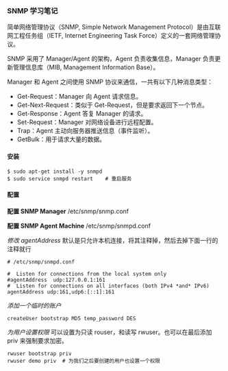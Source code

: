 ### SNMP 学习笔记

简单网络管理协议（SNMP, Simple Network Management Protocol）是由互联网工程任务组（IETF, Internet Engineering Task Force）定义的一套网络管理协议｡

SNMP 采用了 Manager/Agent 的架构，Agent 负责收集信息，Manager 负责更新管理信息库（MIB, Management Information Base）。

Manager 和 Agent 之间使用 SNMP 协议来通信，一共有以下几种消息类型：

+ Get-Request：Manager 向 Agent 请求信息。
+ Get-Next-Request：类似于 Get-Request，但是要求返回下一个节点。
+ Get-Response：Agent 答复 Manager 的请求。
+ Set-Request：Manager 对网络设备进行远程配置。
+ Trap：Agent 主动向服务器推送信息（事件监听）。
+ GetBulk：用于请求大量的数据。


#### 安装
```shell
$ sudo apt-get install -y snmpd
$ sudo service snmpd restart    # 重启服务
```


#### 配置
**配置 SNMP Manager**
/etc/snmp/snmp.conf

**配置 SNMP Agent Machine**
/etc/snmp/snmpd.conf

*修改 agentAddress*
默认是只允许本机连接，将其注释掉，然后去掉下面一行的注释就行
```
# /etc/snmp/snmpd.conf

#  Listen for connections from the local system only
#agentAddress  udp:127.0.0.1:161
#  Listen for connections on all interfaces (both IPv4 *and* IPv6)
agentAddress udp:161,udp6:[::1]:161
```

*添加一个临时的账户*
```
createUser bootstrap MD5 temp_password DES
```

*为用户设置权限*
可以设置为只读 rouser，和读写 rwuser。也可以在最后添加 priv 来强制要求加密。
```
rwuser bootstrap priv
rwuser demo priv  # 为我们之后要创建的用户也设置一个权限
```

